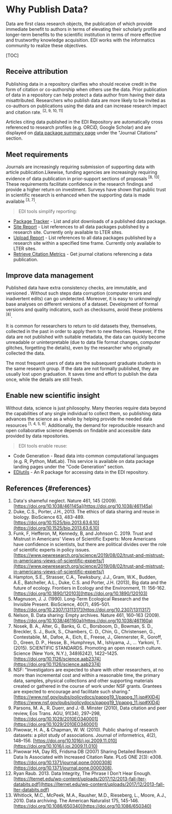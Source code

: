 <!-----

Yay, no errors, warnings, or alerts!

Conversion time: 0.649 seconds.


Using this Markdown file:

1. Paste this output into your source file.
2. See the notes and action items below regarding this conversion run.
3. Check the rendered output (headings, lists, code blocks, tables) for proper
   formatting and use a linkchecker before you publish this page.

Conversion notes:

* Docs to Markdown version 1.0β33
* Sun Mar 06 2022 11:21:52 GMT-0800 (PST)
* Source doc: why-publish-data
----->



# Why Publish Data?

Data are first class research objects, the publication of which provide immediate benefit to authors in terms of elevating their scholarly profile and longer-term benefits to the scientific institution in terms of more effective and trustworthy knowledge acquisition. EDI works with the informatics community to realize these objectives.


[TOC]



## Receive attribution

Publishing data in a repository clarifies who should receive credit in the form of citation or co-authorship when others use the data. Prior publication of data in a repository can help protect a data author from having their data misattributed. Researchers who publish data are more likely to be invited as co-authors on publications using the data and can increase research impact and citation rate. <sup>[2, 9, 10, 11]</sup>

Articles citing data published in the EDI Repository are automatically cross referenced to research profiles (e.g. ORCiD, Google Scholar) and are displayed on [data package summary page](https://docs.google.com/document/d/1fYIJAKFaA4lPyqo6Rz0ZSEUKKiNMLF5UZCxlyUfhxwM/edit#heading=h.9ggm7vr49sl) under the "Journal Citations" section.


## Meet requirements

Journals are increasingly requiring submission of supporting data with article publication.Likewise, funding agencies are increasingly requiring evidence of data publication in prior-support sections of proposals <sup>[8, 13]</sup>. These requirements facilitate confidence in the research findings and provide a higher return on investment. Surveys have shown that public trust in scientific research is enhanced when the supporting data is made available <sup>[3, 7]</sup>.

>EDI tools simplify reporting:



* [Package Tracker](https://dashboard.edirepository.org/dashboard/reports/package_tracker) - List and plot downloads of a published data package.
* [Site Report](https://dashboard.edirepository.org/dashboard/reports/site_report) - List references to all data packages published by a research site. Currently only available to LTER sites.
* [Upload Report](https://dashboard.edirepository.org/dashboard/reports/upload_report) - List references to all data packages published by a research site within a specified time frame. Currently only available to LTER sites.
* [Retrieve Citation Metrics](https://ediorg.github.io/EDIutils/articles/retrieve_citations.html) - Get journal citations referencing a data publication.


## Improve data management

Published data have extra consistency checks, are immutable, and versioned . Without such steps data corruption (computer errors and inadvertent edits) can go undetected. Moreover, it is easy to unknowingly base analyses on different versions of a dataset. Development of formal versions and quality indicators, such as checksums, avoid these problems <sup>[8]</sup>.

It is common for researchers to return to old datasets they, themselves, collected in the past in order to apply them to new theories. However, if the data are not published with suitable metadata, the data can quickly become unreadable or uninterpretable (due to data file format changes, computer glitches, forgetting the details), even by the researcher who originally collected the data. 

The most frequent users of data are the subsequent graduate students in the same research group. If the data are not formally published, they are usually lost upon graduation. It saves time and effort to publish the data once, while the details are still fresh.


## Enable new scientific insight 

Without data, science is just philosophy. Many theories require data beyond the capabilities of any single individual to collect them, so publishing data advances the science as a whole by helping provide the needed data resources <sup>[1, 4, 5, 6]</sup>. Additionally, the demand for reproducible research and open collaborative science depends on findable and accessible data provided by data repositories.

>EDI tools enable reuse:



* Code Generation - Read data into common computational languages (e.g. R, Python, MatLab). This service is available on data package landing pages under the "Code Generation" section.
* [EDIutils](https://ediorg.github.io/EDIutils/index.html) - An R package for accessing data in the EDI repository.


## References {#references}



1. Data's shameful neglect. Nature 461, 145 (2009). [https://doi.org/10.1038/461145a](https://doi.org/10.1038/461145a)
2. Duke, C.S., Porter, J.H., 2013. The ethics of data sharing and reuse in biology. BioScience 63, 483-489. [https://doi.org/10.1525/bio.2013.63.6.10](https://doi.org/10.1525/bio.2013.63.6.10)
3. Funk, F, Hefferon, M, Kennedy, B, and Johnson C. 2019. Trust and Mistrust in Americans' Views of Scientific Experts: More Americans have confidence in scientists, but there are political divides over the role of scientific experts in policy issues. [https://www.pewresearch.org/science/2019/08/02/trust-and-mistrust-in-americans-views-of-scientific-experts/](https://www.pewresearch.org/science/2019/08/02/trust-and-mistrust-in-americans-views-of-scientific-experts/)
4. Hampton, S.E., Strasser, C.A., Tewksbury, J.J., Gram, W.K., Budden, A.E., Batcheller, A.L., Duke, C.S. and Porter, J.H. (2013), Big data and the future of ecology. Frontiers in Ecology and the Environment, 11: 156-162. [https://doi.org/10.1890/120103](https://doi.org/10.1890/120103) 
5. Magnuson, J. J. (1990). Long-Term Ecological Research and the Invisible Present. BioScience, 40(7), 495–501. [https://doi.org/10.2307/1311317](https://doi.org/10.2307/1311317)
6. Nelson, B. Data sharing: Empty archives. Nature 461, 160–163 (2009). [https://doi.org/10.1038/461160a](https://doi.org/10.1038/461160a)
7. Nosek, B. A., Alter, G., Banks, G. C., Borsboom, D., Bowman, S. D., Breckler, S. J., Buck, S., Chambers, C. D., Chin, G., Christensen, G., Contestabile, M., Dafoe, A., Eich, E., Freese, J., Glennerster, R., Goroff, D., Green, D. P., Hesse, B., Humphreys, M., Ishiyama, J., … Yarkoni, T. (2015). SCIENTIFIC STANDARDS. Promoting an open research culture. Science (New York, N.Y.), 348(6242), 1422–1425. [https://doi.org/10.1126/science.aab2374](https://doi.org/10.1126/science.aab2374)
8. NSF: "Investigators are expected to share with other researchers, at no more than incremental cost and within a reasonable time, the primary data, samples, physical collections and other supporting materials created or gathered in the course of work under NSF grants. Grantees are expected to encourage and facilitate such sharing." [https://www.nsf.gov/pubs/policydocs/pappg19_1/pappg_11.jsp#XID4](https://www.nsf.gov/pubs/policydocs/pappg19_1/pappg_11.jsp#XID4)
9. Parsons, M. A., R. Duerr, and J.-B. Minster (2010), Data citation and peer review, Eos Trans. AGU, 91(34), 297–298, [https://doi.org/10.1029/2010EO340001](https://doi.org/10.1029/2010EO340001)
10. Piwowar, H. A., & Chapman, W. W. (2010). Public sharing of research datasets: a pilot study of associations. Journal of informetrics, 4(2), 148–156. [https://doi.org/10.1016/j.joi.2009.11.010](https://doi.org/10.1016/j.joi.2009.11.010)
11. Piwowar HA, Day RS, Fridsma DB (2007) Sharing Detailed Research Data Is Associated with Increased Citation Rate. PLoS ONE 2(3): e308. [https://doi.org/10.1371/journal.pone.0000308](https://doi.org/10.1371/journal.pone.0000308).
12. Ryan Raub. 2013. Data Integrity, The Phrase I Don't Hear Enough. [https://lternet.edu/wp-content/uploads/2017/12/2013-fall-lter-databits.pdf](https://lternet.edu/wp-content/uploads/2017/12/2013-fall-lter-databits.pdf)
13. Whitlock, M.C., McPeek, M.A., Rausher, M.D., Rieseberg, L., Moore, A.J., 2010. Data archiving. The American Naturalist 175, 145-146. [https://doi.org/10.1086/650340](https://doi.org/10.1086/650340)